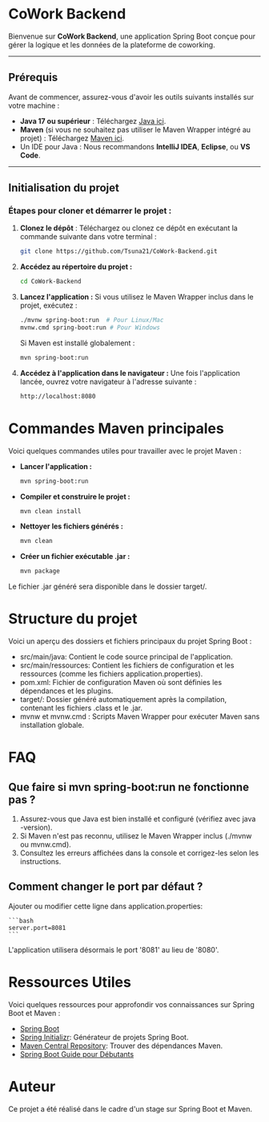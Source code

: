 # CoWork Backend

Bienvenue sur **CoWork Backend**, une application Spring Boot conçue pour gérer la logique et les données de la plateforme de coworking.

---

## Prérequis

Avant de commencer, assurez-vous d'avoir les outils suivants installés sur votre machine :

- **Java 17 ou supérieur** : Téléchargez [Java ici](https://adoptium.net/).
- **Maven** (si vous ne souhaitez pas utiliser le Maven Wrapper intégré au projet) : Téléchargez [Maven ici](https://maven.apache.org/download.cgi).
- Un IDE pour Java : Nous recommandons **IntelliJ IDEA**, **Eclipse**, ou **VS Code**.

---

## Initialisation du projet

### Étapes pour cloner et démarrer le projet :

1. **Clonez le dépôt** :
   Téléchargez ou clonez ce dépôt en exécutant la commande suivante dans votre terminal :
   
   ```bash
   git clone https://github.com/Tsuna21/CoWork-Backend.git
   ```

2. **Accédez au répertoire du projet :**

    ```bash
    cd CoWork-Backend
    ```

3. **Lancez l'application :** Si vous utilisez le Maven Wrapper inclus dans le projet, exécutez :

    ```bash
    ./mvnw spring-boot:run  # Pour Linux/Mac
    mvnw.cmd spring-boot:run # Pour Windows
    ```

    Si Maven est installé globalement :

    ```bash
    mvn spring-boot:run
    ```

4.  **Accédez à l'application dans le navigateur :** Une fois l'application lancée, ouvrez votre
    navigateur à l'adresse suivante :

    ```bash
    http://localhost:8080
    ```
# Commandes Maven principales

Voici quelques commandes utiles pour travailler avec le projet Maven :

* **Lancer l'application :**

    ```bash
    mvn spring-boot:run
    ```
* **Compiler et construire le projet :**

    ```bash
    mvn clean install
    ```
* **Nettoyer les fichiers générés :**
 
    ```bash
    mvn clean
    ```
* **Créer un fichier exécutable .jar :**

    ```bash
    mvn package
    ```
Le fichier .jar généré sera disponible dans le dossier target/.

# Structure du projet

Voici un aperçu des dossiers et fichiers principaux du projet Spring Boot :

* src/main/java: Contient le code source principal de l'application.
* src/main/ressources: Contient les fichiers de configuration et les ressources (comme les fichiers application.properties).
* pom.xml: Fichier de configuration Maven où sont définies les dépendances et les plugins.
* target/: Dossier généré automatiquement après la compilation, contenant les fichiers .class et le .jar.
* mvnw et mvnw.cmd : Scripts Maven Wrapper pour exécuter Maven sans installation globale.

# FAQ

## Que faire si mvn spring-boot:run ne fonctionne pas ?

1. Assurez-vous que Java est bien installé et configuré (vérifiez avec java -version).
2. Si Maven n'est pas reconnu, utilisez le Maven Wrapper inclus (./mvnw ou mvnw.cmd).
3. Consultez les erreurs affichées dans la console et corrigez-les selon les instructions.

## Comment changer le port par défaut ?

Ajouter ou modifier cette ligne dans application.properties:

    ```bash
    server.port=8081
    ```
L'application utilisera désormais le port '8081' au lieu de '8080'.

# Ressources Utiles

Voici quelques ressources pour approfondir vos connaissances sur Spring Boot et Maven :

* [Spring Boot](https://spring.io/projects/spring-boot)
* [Spring Initializr](https://start.spring.io/): Générateur de projets Spring Boot.
* [Maven Central Repository](https://mvnrepository.com/): Trouver des dépendances Maven.
* [Spring Boot Guide pour Débutants](https://spring.io/guides)

# Auteur

Ce projet a été réalisé dans le cadre d'un stage sur Spring Boot et Maven.
